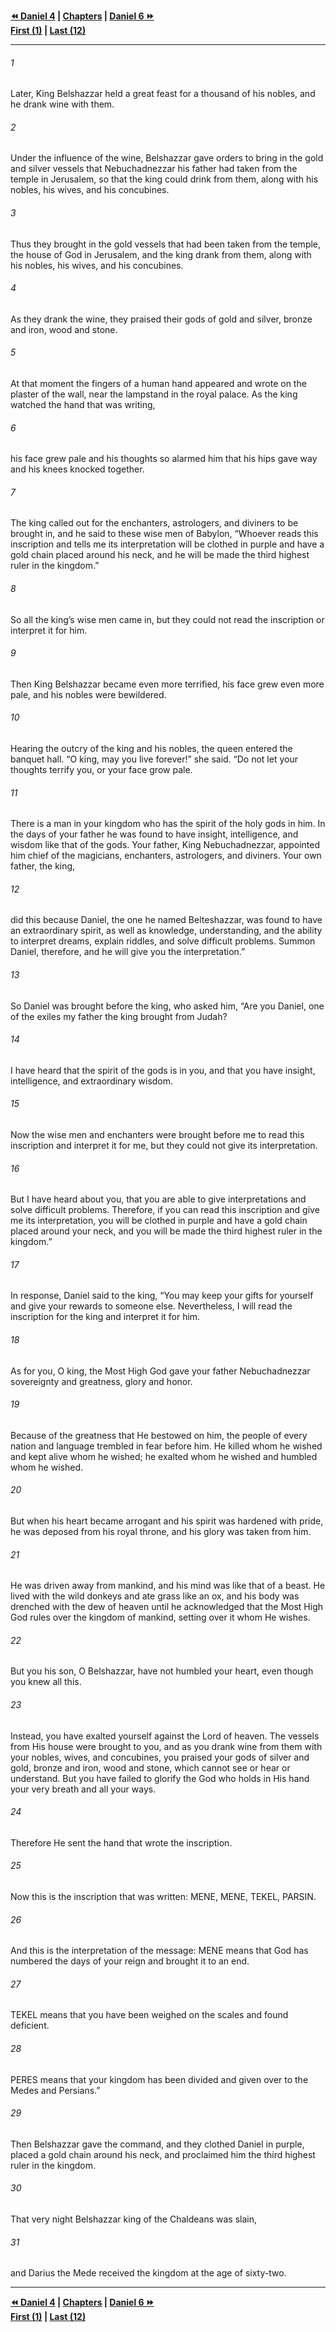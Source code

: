   
**[⏪ Daniel 4](./Daniel%204.md) | [Chapters](./_index.md) | [Daniel 6 ⏩](./Daniel%206.md)**  
**[First (1)](./Daniel%201.md) | [Last (12)](./Daniel%2012.md)**  
  
---  
  
###### 1  
Later, King Belshazzar held a great feast for a thousand of his nobles, and he drank wine with them.  
  
###### 2  
Under the influence of the wine, Belshazzar gave orders to bring in the gold and silver vessels that Nebuchadnezzar his father had taken from the temple in Jerusalem, so that the king could drink from them, along with his nobles, his wives, and his concubines.  
  
###### 3  
Thus they brought in the gold vessels that had been taken from the temple, the house of God in Jerusalem, and the king drank from them, along with his nobles, his wives, and his concubines.  
  
###### 4  
As they drank the wine, they praised their gods of gold and silver, bronze and iron, wood and stone.  
  
###### 5  
At that moment the fingers of a human hand appeared and wrote on the plaster of the wall, near the lampstand in the royal palace. As the king watched the hand that was writing,  
  
###### 6  
his face grew pale and his thoughts so alarmed him that his hips gave way and his knees knocked together.  
  
###### 7  
The king called out for the enchanters, astrologers, and diviners to be brought in, and he said to these wise men of Babylon, “Whoever reads this inscription and tells me its interpretation will be clothed in purple and have a gold chain placed around his neck, and he will be made the third highest ruler in the kingdom.”  
  
###### 8  
So all the king’s wise men came in, but they could not read the inscription or interpret it for him.  
  
###### 9  
Then King Belshazzar became even more terrified, his face grew even more pale, and his nobles were bewildered.  
  
###### 10  
Hearing the outcry of the king and his nobles, the queen entered the banquet hall. “O king, may you live forever!” she said. “Do not let your thoughts terrify you, or your face grow pale.  
  
###### 11  
There is a man in your kingdom who has the spirit of the holy gods in him. In the days of your father he was found to have insight, intelligence, and wisdom like that of the gods. Your father, King Nebuchadnezzar, appointed him chief of the magicians, enchanters, astrologers, and diviners. Your own father, the king,  
  
###### 12  
did this because Daniel, the one he named Belteshazzar, was found to have an extraordinary spirit, as well as knowledge, understanding, and the ability to interpret dreams, explain riddles, and solve difficult problems. Summon Daniel, therefore, and he will give you the interpretation.”  
  
###### 13  
So Daniel was brought before the king, who asked him, “Are you Daniel, one of the exiles my father the king brought from Judah?  
  
###### 14  
I have heard that the spirit of the gods is in you, and that you have insight, intelligence, and extraordinary wisdom.  
  
###### 15  
Now the wise men and enchanters were brought before me to read this inscription and interpret it for me, but they could not give its interpretation.  
  
###### 16  
But I have heard about you, that you are able to give interpretations and solve difficult problems. Therefore, if you can read this inscription and give me its interpretation, you will be clothed in purple and have a gold chain placed around your neck, and you will be made the third highest ruler in the kingdom.”  
  
###### 17  
In response, Daniel said to the king, “You may keep your gifts for yourself and give your rewards to someone else. Nevertheless, I will read the inscription for the king and interpret it for him.  
  
###### 18  
As for you, O king, the Most High God gave your father Nebuchadnezzar sovereignty and greatness, glory and honor.  
  
###### 19  
Because of the greatness that He bestowed on him, the people of every nation and language trembled in fear before him. He killed whom he wished and kept alive whom he wished; he exalted whom he wished and humbled whom he wished.  
  
###### 20  
But when his heart became arrogant and his spirit was hardened with pride, he was deposed from his royal throne, and his glory was taken from him.  
  
###### 21  
He was driven away from mankind, and his mind was like that of a beast. He lived with the wild donkeys and ate grass like an ox, and his body was drenched with the dew of heaven until he acknowledged that the Most High God rules over the kingdom of mankind, setting over it whom He wishes.  
  
###### 22  
But you his son, O Belshazzar, have not humbled your heart, even though you knew all this.  
  
###### 23  
Instead, you have exalted yourself against the Lord of heaven. The vessels from His house were brought to you, and as you drank wine from them with your nobles, wives, and concubines, you praised your gods of silver and gold, bronze and iron, wood and stone, which cannot see or hear or understand. But you have failed to glorify the God who holds in His hand your very breath and all your ways.  
  
###### 24  
Therefore He sent the hand that wrote the inscription.  
  
###### 25  
Now this is the inscription that was written: MENE, MENE, TEKEL, PARSIN.  
  
###### 26  
And this is the interpretation of the message: MENE means that God has numbered the days of your reign and brought it to an end.  
  
###### 27  
TEKEL means that you have been weighed on the scales and found deficient.  
  
###### 28  
PERES means that your kingdom has been divided and given over to the Medes and Persians.”  
  
###### 29  
Then Belshazzar gave the command, and they clothed Daniel in purple, placed a gold chain around his neck, and proclaimed him the third highest ruler in the kingdom.  
  
###### 30  
That very night Belshazzar king of the Chaldeans was slain,  
  
###### 31  
and Darius the Mede received the kingdom at the age of sixty-two.  
  
  
---  
  
**[⏪ Daniel 4](./Daniel%204.md) | [Chapters](./_index.md) | [Daniel 6 ⏩](./Daniel%206.md)**  
**[First (1)](./Daniel%201.md) | [Last (12)](./Daniel%2012.md)**  
  
